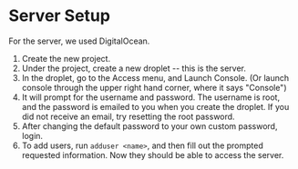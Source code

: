 # Server Setup

For the server, we used DigitalOcean.

1. Create the new project.
1. Under the project, create a new droplet -- this is the server.
1. In the droplet, go to the Access menu, and Launch Console. (Or launch console through the upper right hand corner, where it says "Console")
1. It will prompt for the username and password. The username is root, and the password is emailed to you when you create the droplet. If you did not receive an email, try resetting the root password.
1. After changing the default password to your own custom password, login.
1. To add users, run `adduser <name>`, and then fill out the prompted requested information. Now they should be able to access the server.
